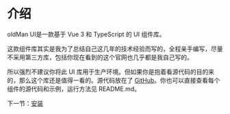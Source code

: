 # 介绍

oldMan UI是一款基于 Vue 3 和 TypeScript 的 UI 组件库。

这款组件库其实是我为了总结自己这几年的技术经验而写的，全程亲手编写，尽量不采用第三方库，包括你现在看到的这个官网也几乎都是我自己写的。

所以强烈不建议你将此 UI 库用于生产环境。但如果你是抱着看源代码的目的来的，那么这个库还是值得一看的。源代码放在了 [GitHub](https://github.com/suply/supply-ui)。你也可以直接查看每个组件的源代码和示例，运行方法见 README.md。

下一节：[安装](#/doc/install)